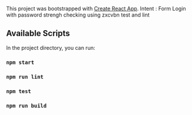 This project was bootstrapped with [Create React App](https://github.com/facebook/create-react-app).
Intent : Form Login with password strengh checking using zxcvbn
test and lint

## Available Scripts

In the project directory, you can run:

### `npm start`

### `npm run lint`

### `npm test`

### `npm run build`

